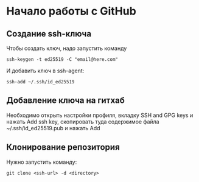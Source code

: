 # Начало работы с GitHub
## Создание ssh-ключа
Чтобы создать ключ, надо запустить команду
```
ssh-keygen -t ed25519 -C "email@here.com"
```
И добавить ключ в ssh-agent:
```
ssh-add ~/.ssh/id_ed25519
```

## Добавление ключа на гитхаб
Необходимо открыть настройки профиля, вкладку SSH and GPG keys и нажать Add ssh key, скопировать туда содержимое файла ~/.ssh/id_ed25519.pub и нажать Add

## Клонирование репозитория
Нужно запустить команду:
```
git clone <ssh-url> -d <directory>
```